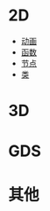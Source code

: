 # 2D <!-- {docsify-ignore} -->

+ [动画](2D/动画/)
+ [函数](2D/函数/)
+ [节点](2D/节点/)
+ [类](2D/类)

# 3D <!-- {docsify-ignore} -->

# GDS <!-- {docsify-ignore} -->

# 其他 <!-- {docsify-ignore} -->



